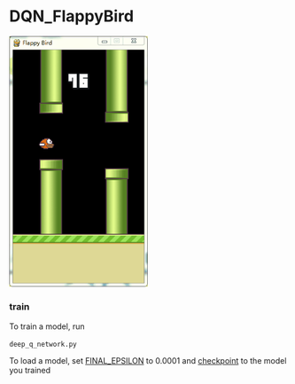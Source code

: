 # DQN_FlappyBird

<img src="flying_bird.gif" width="250">

### train
To train a model, run

`deep_q_network.py`

To load a model, set [FINAL_EPSILON](https://github.com/zcoo/DQN_FlappyBird/blob/master/game/deep_q_network.py#L20) to 0.0001 and [checkpoint](https://github.com/zcoo/DQN_FlappyBird/blob/master/game/saved_model/checkpoint#1) to the model you trained
